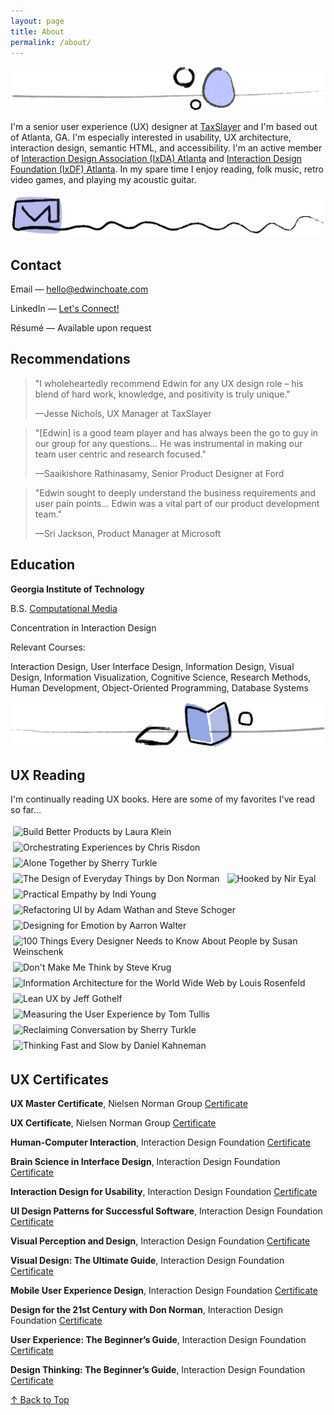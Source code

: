 ```yaml
---
layout: page
title: About
permalink: /about/
---
```


![](/assets/img/pebbles.png)

I'm a senior user experience (UX) designer at [TaxSlayer](https://www.taxslayer.com/) and I'm based out of Atlanta, GA. I'm especially interested in usability, UX architecture, interaction design, semantic HTML, and accessibility. I'm an active member of [Interaction Design Association (IxDA) Atlanta](https://ixda.org/local-groups/ixda-atlanta/) and [Interaction Design Foundation (IxDF) Atlanta](https://www.interaction-design.org/local-group/north-america/united-states/atlanta?r=edwin-choate). In my spare time I enjoy reading, folk music, retro video games, and playing my acoustic guitar.

![](/assets/img/squiggle-mail.png)

## Contact

Email &mdash; [hello@edwinchoate.com](mailto:hello@edwinchoate.com?subject=👋&nbsp;Hi,&nbsp;Edwin!)

LinkedIn &mdash; [Let's Connect!](https://www.linkedin.com/in/edwinchoate)

Résumé &mdash; Available upon request

## Recommendations

> "I wholeheartedly recommend Edwin for any UX design role – his blend of hard work, knowledge, and positivity is truly unique."
> 
> &mdash;Jesse Nichols, UX Manager at TaxSlayer

> "[Edwin] is a good team player and has always been the go to guy in our group for any questions... He was instrumental in making our team user centric and research focused."
> 
> &mdash;Saaikishore Rathinasamy, Senior Product Designer at Ford

> "Edwin sought to deeply understand the business requirements and user pain points... Edwin was a vital part of our product development team."
> 
> &mdash;Sri Jackson, Product Manager at Microsoft

## Education

**Georgia Institute of Technology**

B.S. [Computational Media](https://catalog.gatech.edu/programs/computational-media-bs/)

Concentration in Interaction Design

Relevant Courses:

Interaction Design, User Interface Design, Information Design, Visual Design, Information Visualization, Cognitive Science, Research Methods, Human Development, Object-Oriented Programming, Database Systems

![](/assets/img/squiggle-books.png)

## UX Reading

I'm continually reading UX books. Here are some of my favorites I've read so far...

<style> 
    .book { 
        width: 72px; 
        margin: 4px;
    } 
</style>

<img class="book" src="/assets/img/books/build-better-products.jpg" alt="Build Better Products by Laura Klein">
<img class="book" src="/assets/img/books/orchestrating-experiences.jpg" alt="Orchestrating Experiences by Chris Risdon">
<img class="book" src="/assets/img/books/alone-together.jpg" alt="Alone Together by Sherry Turkle">
<img class="book" src="/assets/img/books/design-of-everyday-things.jpg" alt="The Design of Everyday Things by Don Norman">
<img class="book" src="/assets/img/books/hooked.jpg" alt="Hooked by Nir Eyal">
<img class="book" src="/assets/img/books/practical-empathy.jpg" alt="Practical Empathy by Indi Young">
<img class="book" src="/assets/img/books/refactoring-UI.jpg" alt="Refactoring UI by Adam Wathan and Steve Schoger">
<img class="book" src="/assets/img/books/design-for-emotion.jpg" alt="Designing for Emotion by Aarron Walter">
<img class="book" src="/assets/img/books/100-things.jpg" alt="100 Things Every Designer Needs to Know About People by Susan Weinschenk">
<img class="book" src="/assets/img/books/dont-make-me-think.jpg" alt="Don't Make Me Think by Steve Krug">
<img class="book" src="/assets/img/books/information-architecture.jpg" alt="Information Architecture for the World Wide Web by Louis Rosenfeld">
<img class="book" src="/assets/img/books/lean-ux.jpg" alt="Lean UX by Jeff Gothelf">
<img class="book" src="/assets/img/books/measuring-the-ux.jpg" alt="Measuring the User Experience by Tom Tullis">
<img class="book" src="/assets/img/books/reclaiming-conversation.jpg" alt="Reclaiming Conversation by Sherry Turkle">
<img class="book" src="/assets/img/books/thinking-fast-and-slow.jpg" alt="Thinking Fast and Slow by Daniel Kahneman">

## UX Certificates

**UX Master Certificate**, Nielsen Norman Group [Certificate](/assets/img/certificates/NNG-UX-Master-Certificate-Choate.jpg)

**UX Certificate**, Nielsen Norman Group [Certificate](/assets/img/certificates/NNG-UX-Certificate-Choate.jpg)

**Human-Computer Interaction**, Interaction Design Foundation [Certificate](/assets/img/certificates/course-certificate-human-computer-interaction.jpg)

**Brain Science in Interface Design**, Interaction Design Foundation [Certificate](/assets/img/certificates/course-certificate-the-brain-and-technology-brain-science-in-interface-design.jpg)

**Interaction Design for Usability**, Interaction Design Foundation [Certificate](/assets/img/certificates/course-certificate-interaction-design-for-usability.jpg)

**UI Design Patterns for Successful Software**, Interaction Design Foundation [Certificate](/assets/img/certificates/course-certificate-ui-design-patterns-for-successful-software.jpg)

**Visual Perception and Design**, Interaction Design Foundation [Certificate](/assets/img/certificates/course-certificate-the-ultimate-guide-to-visual-perception-and-design.jpg)

**Visual Design: The Ultimate Guide**, Interaction Design Foundation [Certificate](/assets/img/certificates/course-certificate-visual-design-the-ultimate-guide.jpg)

**Mobile User Experience Design**, Interaction Design Foundation [Certificate](/assets/img/certificates/course-certificate-mobile-user-experience-design.jpg)

**Design for the 21st Century with Don Norman**, Interaction Design Foundation [Certificate](/assets/img/certificates/course-certificate-design-for-the-21st-century.jpg)

**User Experience: The Beginner’s Guide**, Interaction Design Foundation [Certificate](/assets/img/certificates/course-certificate-user-experience-the-beginner-s-guide.jpg)

**Design Thinking: The Beginner’s Guide**, Interaction Design Foundation [Certificate](/assets/img/certificates/course-certificate-design-thinking-the-beginner-s-guide.jpg)

[&uarr; Back to Top](#top)
